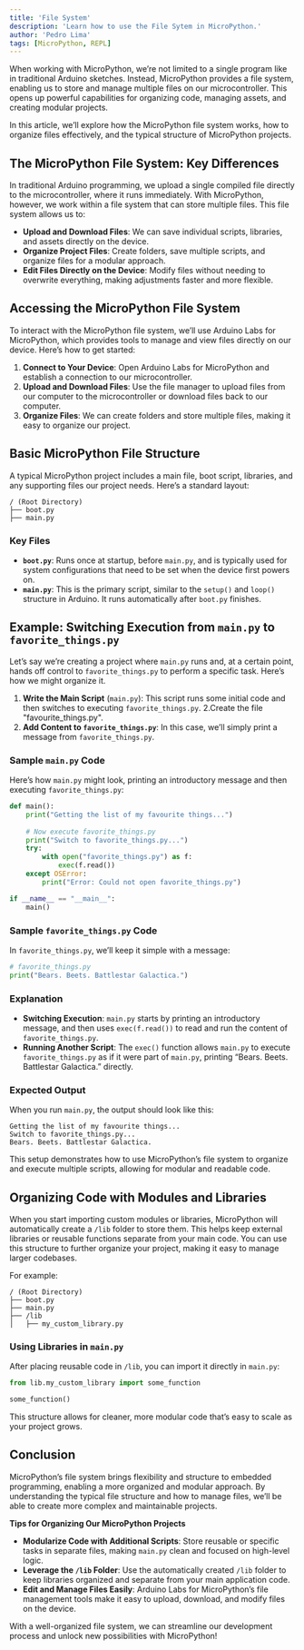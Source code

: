 ```yaml
---
title: 'File System'
description: 'Learn how to use the File Sytem in MicroPython.'
author: 'Pedro Lima'
tags: [MicroPython, REPL]
---
```



When working with MicroPython, we’re not limited to a single program like in traditional Arduino sketches. Instead, MicroPython provides a file system, enabling us to store and manage multiple files on our microcontroller. This opens up powerful capabilities for organizing code, managing assets, and creating modular projects.

In this article, we’ll explore how the MicroPython file system works, how to organize files effectively, and the typical structure of MicroPython projects.

## The MicroPython File System: Key Differences

In traditional Arduino programming, we upload a single compiled file directly to the microcontroller, where it runs immediately. With MicroPython, however, we work within a file system that can store multiple files. This file system allows us to:

- **Upload and Download Files**: We can save individual scripts, libraries, and assets directly on the device.
- **Organize Project Files**: Create folders, save multiple scripts, and organize files for a modular approach.
- **Edit Files Directly on the Device**: Modify files without needing to overwrite everything, making adjustments faster and more flexible.

## Accessing the MicroPython File System

To interact with the MicroPython file system, we’ll use Arduino Labs for MicroPython, which provides tools to manage and view files directly on our device. Here’s how to get started:

1. **Connect to Your Device**: Open Arduino Labs for MicroPython and establish a connection to our microcontroller.
2. **Upload and Download Files**: Use the file manager to upload files from our computer to the microcontroller or download files back to our computer.
3. **Organize Files**: We can create folders and store multiple files, making it easy to organize our project.

## Basic MicroPython File Structure

A typical MicroPython project includes a main file, boot script, libraries, and any supporting files our project needs. Here’s a standard layout:

```
/ (Root Directory)
├── boot.py
├── main.py
```

### Key Files

- **`boot.py`**: Runs once at startup, before `main.py`, and is typically used for system configurations that need to be set when the device first powers on.
- **`main.py`**: This is the primary script, similar to the `setup()` and `loop()` structure in Arduino. It runs automatically after `boot.py` finishes.

## Example: Switching Execution from `main.py` to `favorite_things.py`

Let’s say we’re creating a project where `main.py` runs and, at a certain point, hands off control to `favorite_things.py` to perform a specific task. Here’s how we might organize it.

1. **Write the Main Script** (`main.py`): This script runs some initial code and then switches to executing `favorite_things.py`.
2.Create the file "favourite_things.py".
3. **Add Content to `favorite_things.py`**: In this case, we’ll simply print a message from `favorite_things.py`.

### Sample `main.py` Code

Here’s how `main.py` might look, printing an introductory message and then executing `favorite_things.py`:

```python
def main():
    print("Getting the list of my favourite things...")
    
    # Now execute favorite_things.py
    print("Switch to favorite_things.py...")
    try:
        with open("favorite_things.py") as f:
            exec(f.read())
    except OSError:
        print("Error: Could not open favorite_things.py")

if __name__ == "__main__":
    main()
```

### Sample `favorite_things.py` Code

In `favorite_things.py`, we’ll keep it simple with a message:

```python
# favorite_things.py
print("Bears. Beets. Battlestar Galactica.")
```

### Explanation

- **Switching Execution**: `main.py` starts by printing an introductory message, and then uses `exec(f.read())` to read and run the content of `favorite_things.py`.
- **Running Another Script**: The `exec()` function allows `main.py` to execute `favorite_things.py` as if it were part of `main.py`, printing “Bears. Beets. Battlestar Galactica.” directly.

### Expected Output

When you run `main.py`, the output should look like this:

```
Getting the list of my favourite things...
Switch to favorite_things.py...
Bears. Beets. Battlestar Galactica.
```

This setup demonstrates how to use MicroPython’s file system to organize and execute multiple scripts, allowing for modular and readable code.

## Organizing Code with Modules and Libraries

When you start importing custom modules or libraries, MicroPython will automatically create a `/lib` folder to store them. This helps keep external libraries or reusable functions separate from your main code. You can use this structure to further organize your project, making it easy to manage larger codebases.

For example:

```
/ (Root Directory)
├── boot.py
├── main.py
├── /lib
│   ├── my_custom_library.py
```

### Using Libraries in `main.py`

After placing reusable code in `/lib`, you can import it directly in `main.py`:

```python
from lib.my_custom_library import some_function

some_function()
```

This structure allows for cleaner, more modular code that’s easy to scale as your project grows.

## Conclusion

MicroPython’s file system brings flexibility and structure to embedded programming, enabling a more organized and modular approach. By understanding the typical file structure and how to manage files, we’ll be able to create more complex and maintainable projects.

**Tips for Organizing Our MicroPython Projects**

- **Modularize Code with Additional Scripts**: Store reusable or specific tasks in separate files, making `main.py` clean and focused on high-level logic.
- **Leverage the `/lib` Folder**: Use the automatically created `/lib` folder to keep libraries organized and separate from your main application code.
- **Edit and Manage Files Easily**: Arduino Labs for MicroPython’s file management tools make it easy to upload, download, and modify files on the device.

With a well-organized file system, we can streamline our development process and unlock new possibilities with MicroPython!